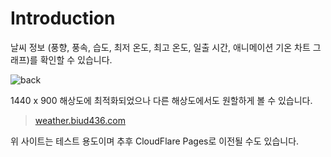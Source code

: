 # Introduction

날씨 정보 (풍향, 풍속, 습도, 최저 온도, 최고 온도, 일출 시간, 애니메이션 기온 차트 그래프)를 확인할 수 있습니다.

![back](https://user-images.githubusercontent.com/13586185/169680914-72cf246c-e00c-4c33-8c31-00228a08313a.gif)

1440 x 900 해상도에 최적화되었으나 다른 해상도에서도 원할하게 볼 수 있습니다.

> [weather.biud436.com](https://weather.biud436.com/)

위 사이트는 테스트 용도이며 추후 CloudFlare Pages로 이전될 수도 있습니다.
